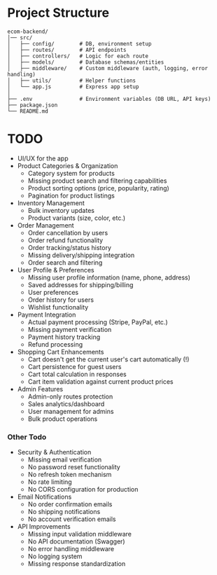 # Project Structure
```
ecom-backend/
│── src/
│   ├── config/        # DB, environment setup
│   ├── routes/        # API endpoints
│   ├── controllers/   # Logic for each route
│   ├── models/        # Database schemas/entities
│   ├── middleware/    # Custom middleware (auth, logging, error handling)
│   ├── utils/         # Helper functions
│   └── app.js         # Express app setup
│
├── .env               # Environment variables (DB URL, API keys)
├── package.json
└── README.md
```
# TODO
- UI/UX for the app
- Product Categories & Organization
    - Category system for products
    - Missing product search and filtering capabilities
    - Product sorting options (price, popularity, rating)
    - Pagination for product listings
- Inventory Management
    - Bulk inventory updates
    - Product variants (size, color, etc.)
- Order Management
    - Order cancellation by users
    - Order refund functionality
    - Order tracking/status history
    - Missing delivery/shipping integration
    - Order search and filtering
- User Profile & Preferences
    - Missing user profile information (name, phone, address)
    - Saved addresses for shipping/billing
    - User preferences
    - Order history for users
    - Wishlist functionality
- Payment Integration
    - Actual payment processing (Stripe, PayPal, etc.)
    - Missing payment verification
    - Payment history tracking
    - Refund processing
- Shopping Cart Enhancements
    - Cart doesn't get the current user's cart automatically (!)
    - Cart persistence for guest users
    - Cart total calculation in responses
    - Cart item validation against current product prices
- Admin Features
    - Admin-only routes protection
    - Sales analytics/dashboard
    - User management for admins
    - Bulk product operations

### Other Todo
- Security & Authentication
    - Missing email verification
    - No password reset functionality
    - No refresh token mechanism
    - No rate limiting
    - No CORS configuration for production
- Email Notifications
    - No order confirmation emails
    - No shipping notifications
    - No account verification emails
- API Improvements
    - Missing input validation middleware
    - No API documentation (Swagger)
    - No error handling middleware
    - No logging system
    - Missing response standardization
